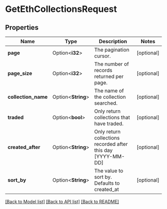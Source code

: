 # GetEthCollectionsRequest

## Properties

Name | Type | Description | Notes
------------ | ------------- | ------------- | -------------
**page** | Option<**i32**> | The pagination cursor. | [optional]
**page_size** | Option<**i32**> | The number of records returned per page. | [optional]
**collection_name** | Option<**String**> | The name of the collection searched. | [optional]
**traded** | Option<**bool**> | Only return collections that have traded. | [optional]
**created_after** | Option<**String**> | Only return collections recorded after this day [YYYY-MM-DD] | [optional]
**sort_by** | Option<**String**> | The value to sort by. Defaults to created_at | [optional]

[[Back to Model list]](../README.md#documentation-for-models) [[Back to API list]](../README.md#documentation-for-api-endpoints) [[Back to README]](../README.md)


